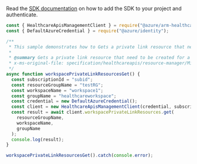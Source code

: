 Read the [SDK documentation](https://github.com/Azure/azure-sdk-for-js/blob/%40azure%2Farm-healthcareapis_2.1.0/sdk/healthcareapis/arm-healthcareapis/README.md) on how to add the SDK to your project and authenticate.

```javascript
const { HealthcareApisManagementClient } = require("@azure/arm-healthcareapis");
const { DefaultAzureCredential } = require("@azure/identity");

/**
 * This sample demonstrates how to Gets a private link resource that need to be created for a workspace.
 *
 * @summary Gets a private link resource that need to be created for a workspace.
 * x-ms-original-file: specification/healthcareapis/resource-manager/Microsoft.HealthcareApis/stable/2021-11-01/examples/privatelink/WorkspacePrivateLinkResourceGet.json
 */
async function workspacePrivateLinkResourcesGet() {
  const subscriptionId = "subid";
  const resourceGroupName = "testRG";
  const workspaceName = "workspace1";
  const groupName = "healthcareworkspace";
  const credential = new DefaultAzureCredential();
  const client = new HealthcareApisManagementClient(credential, subscriptionId);
  const result = await client.workspacePrivateLinkResources.get(
    resourceGroupName,
    workspaceName,
    groupName
  );
  console.log(result);
}

workspacePrivateLinkResourcesGet().catch(console.error);
```
